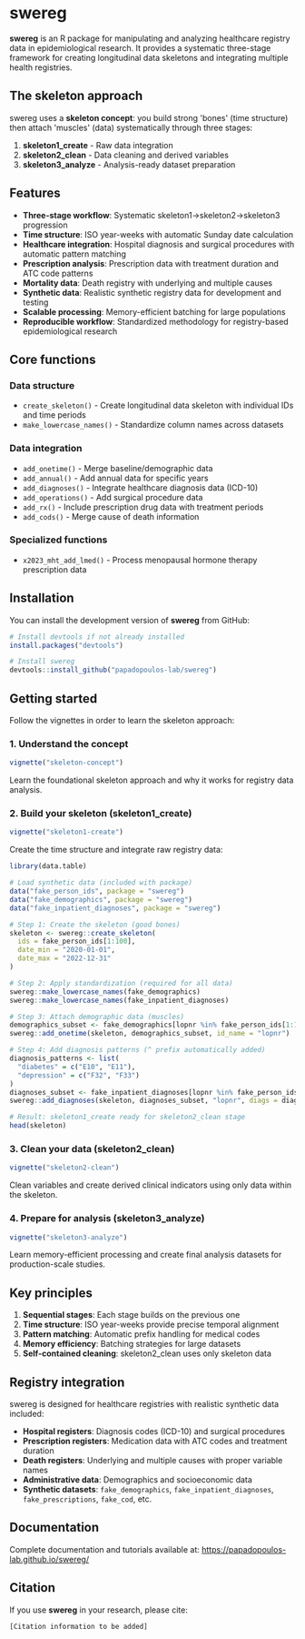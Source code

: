 # swereg

**swereg** is an R package for manipulating and analyzing healthcare registry data in epidemiological research. It provides a systematic three-stage framework for creating longitudinal data skeletons and integrating multiple health registries.

## The skeleton approach

swereg uses a **skeleton concept**: you build strong 'bones' (time structure) then attach 'muscles' (data) systematically through three stages:

1. **skeleton1_create** - Raw data integration 
2. **skeleton2_clean** - Data cleaning and derived variables
3. **skeleton3_analyze** - Analysis-ready dataset preparation

## Features

- **Three-stage workflow**: Systematic skeleton1→skeleton2→skeleton3 progression
- **Time structure**: ISO year-weeks with automatic Sunday date calculation
- **Healthcare integration**: Hospital diagnosis and surgical procedures with automatic pattern matching
- **Prescription analysis**: Prescription data with treatment duration and ATC code patterns  
- **Mortality data**: Death registry with underlying and multiple causes
- **Synthetic data**: Realistic synthetic registry data for development and testing
- **Scalable processing**: Memory-efficient batching for large populations
- **Reproducible workflow**: Standardized methodology for registry-based epidemiological research

## Core functions

### Data structure
- `create_skeleton()` - Create longitudinal data skeleton with individual IDs and time periods
- `make_lowercase_names()` - Standardize column names across datasets

### Data integration
- `add_onetime()` - Merge baseline/demographic data
- `add_annual()` - Add annual data for specific years
- `add_diagnoses()` - Integrate healthcare diagnosis data (ICD-10)
- `add_operations()` - Add surgical procedure data
- `add_rx()` - Include prescription drug data with treatment periods
- `add_cods()` - Merge cause of death information

### Specialized functions
- `x2023_mht_add_lmed()` - Process menopausal hormone therapy prescription data

## Installation

You can install the development version of **swereg** from GitHub:

```r
# Install devtools if not already installed
install.packages("devtools")

# Install swereg
devtools::install_github("papadopoulos-lab/swereg")
```

## Getting started

Follow the vignettes in order to learn the skeleton approach:

### 1. Understand the concept
```r
vignette("skeleton-concept")
```
Learn the foundational skeleton approach and why it works for registry data analysis.

### 2. Build your skeleton (skeleton1_create)
```r
vignette("skeleton1-create")
```
Create the time structure and integrate raw registry data:

```r
library(data.table)

# Load synthetic data (included with package)
data("fake_person_ids", package = "swereg")
data("fake_demographics", package = "swereg")
data("fake_inpatient_diagnoses", package = "swereg")

# Step 1: Create the skeleton (good bones)
skeleton <- swereg::create_skeleton(
  ids = fake_person_ids[1:100],
  date_min = "2020-01-01",
  date_max = "2022-12-31"
)

# Step 2: Apply standardization (required for all data)
swereg::make_lowercase_names(fake_demographics)
swereg::make_lowercase_names(fake_inpatient_diagnoses)

# Step 3: Attach demographic data (muscles)
demographics_subset <- fake_demographics[lopnr %in% fake_person_ids[1:100]]
swereg::add_onetime(skeleton, demographics_subset, id_name = "lopnr")

# Step 4: Add diagnosis patterns (^ prefix automatically added)
diagnosis_patterns <- list(
  "diabetes" = c("E10", "E11"),
  "depression" = c("F32", "F33")
)
diagnoses_subset <- fake_inpatient_diagnoses[lopnr %in% fake_person_ids[1:100]]
swereg::add_diagnoses(skeleton, diagnoses_subset, "lopnr", diags = diagnosis_patterns)

# Result: skeleton1_create ready for skeleton2_clean stage
head(skeleton)
```

### 3. Clean your data (skeleton2_clean)
```r
vignette("skeleton2-clean")
```
Clean variables and create derived clinical indicators using only data within the skeleton.

### 4. Prepare for analysis (skeleton3_analyze)
```r
vignette("skeleton3-analyze")
```
Learn memory-efficient processing and create final analysis datasets for production-scale studies.

## Key principles

1. **Sequential stages**: Each stage builds on the previous one
2. **Time structure**: ISO year-weeks provide precise temporal alignment
3. **Pattern matching**: Automatic prefix handling for medical codes
4. **Memory efficiency**: Batching strategies for large datasets
5. **Self-contained cleaning**: skeleton2_clean uses only skeleton data

## Registry integration

swereg is designed for healthcare registries with realistic synthetic data included:

- **Hospital registers**: Diagnosis codes (ICD-10) and surgical procedures
- **Prescription registers**: Medication data with ATC codes and treatment duration  
- **Death registers**: Underlying and multiple causes with proper variable names
- **Administrative data**: Demographics and socioeconomic data
- **Synthetic datasets**: `fake_demographics`, `fake_inpatient_diagnoses`, `fake_prescriptions`, `fake_cod`, etc.

## Documentation

Complete documentation and tutorials available at: https://papadopoulos-lab.github.io/swereg/

## Citation

If you use **swereg** in your research, please cite:

```
[Citation information to be added]
```